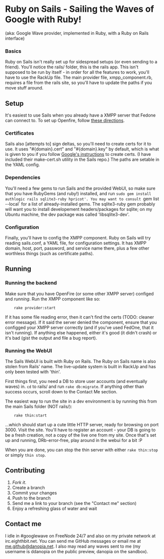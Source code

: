 Ruby on Sails - Sailing the Waves of Google with Ruby!
=============

(aka: Google Wave provider, implemented in Ruby, with a Ruby on Rails interface)

### Basics
Ruby on Sails isn't really set up for sidespread setups (or even sending to a
friend). You'll notice the rails/ folder, this is the rails app. This isn't
supposed to be run by itself - in order for all the features to work, you'll
have to use the RackUp file. The main provider file, xmpp_component.rb,
requires a file from the rails site, so you'll have to update the paths if
you move stuff around.


Setup
-----
It's easiest to use Sails when you already have a XMPP server that Fedone can
connect to. To set up Openfire, follow [these directions][g_install].

### Certificates
Sails also [attempts to] sign deltas, so you'll need to create certs for it to
use. It uses "#{domain}.cert" and "#{domain}.key" by default, which is what is
given to you if you follow [Google's instructions][g_certs] to create certs.
(I have included their make-cert.sh utility in the Sails repo.) The paths are
setable in the YAML config.

### Dependencies
You'll need a few gems to run Sails and the provided WebUI, so make sure that
you have RubyGems (and ruby!) installed, and run `sudo gem install authlogic
rails sqlite3-ruby hpricot'. You may want to consult `gem list --local` for a
list of already-installed gems. The sqlite3-ruby gem probably will want you to
install developement headers/packages for sqlite; on my Ubuntu machine, the
dev package was called 'libsqlite3-dev'.

### Configuration
Finally, you'll have to config the XMPP component. Ruby on Sails will try
reading sails.conf, a YAML file, for configuration settings. It has XMPP domain,
host, port, password, and service name there, plus a few other worthless
things (such as certificate paths).


Running
-------

### Running the backend
Make sure that you have OpenFire (or some other XMPP server) configed and
_running_. Run the XMPP component like so:

		rake provider:start

If it has some file reading error, then it can't find the certs (TODO: cleaner
error message). If it said the server denied the component, ensure that you
configged your XMPP server correctly (and if you've used FedOne, that it isn't
running). If anything else happened, either it's good (it didn't crash) or it's
bad (gist the output and file a bug report).

### Running the WebUI
The Sails WebUI is built with Ruby on Rails. The Ruby on Sails name is also
stolen from Rails' name. The live-update system is built in RackUp and has only
been tested with 'thin'.

First things first, you need a DB to store user accounts (and eventually waves)
in. `cd` to rails/ and run `rake db:migrate`. If anything other than success
occurs, scroll down to the Contact Me section.

The easiest way to run the site in a dev environment is by running this from
the main Sails folder (NOT rails/):

		rake thin:start

...which should start up a cute little HTTP server, ready for browsing on port
3000. Visit the site. You'll have to register an account - your DB is going to
be a fresh creation, not a copy of the live one from my site. Once that's set
up and running, DRb-error-free, play around in the webui for a bit :P

When you are done, you can stop the thin server with either `rake thin:stop`
or simply `thin stop`.


Contributing
------------
1. *Fork it*.
2. Create a branch
3. Commit your changes
4. Push to the branch
5. Send me a link to your branch (see the "Contact me" section)
6. Enjoy a refreshing glass of water and wait


Contact me
----------
I idle in #googlewave on FreeNode 24/7 and also on my private network at
irc.eighthbit.net. You can send me GitHub messages or email me at
me.github@danopia.net. I also may read any waves sent to me (my username is
ddanopia on the public preview, danopia on the sandbox).


[g_install]: http://code.google.com/p/wave-protocol/wiki/Installation
[g_certs]: http://code.google.com/p/wave-protocol/wiki/Certificates
